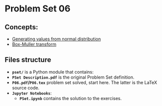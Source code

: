 # Problem Set 06

## Concepts:

* [Generating values from normal distribution](https://en.wikipedia.org/wiki/Normal_distribution#Generating_values_from_normal_distribution)
* [Box-Muller transform](https://en.wikipedia.org/wiki/Box%E2%80%93Muller_transform)

## Files structure

* **`pset/`** is a Python module that contains:
* **`PSet Description.pdf`** is the original Problem Set definition.
* **`P06.pdf`/`P06.tex`** problem set solved, start here. The latter is the LaTeX source code.
* **`Jupyter Notebooks`**:
    * **`PSet.ipynb`** contains the solution to the exercises.

